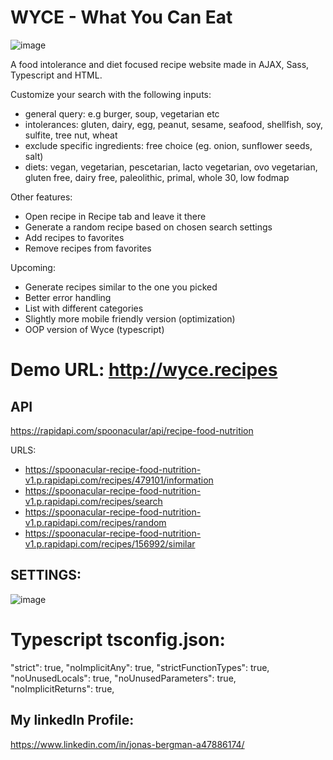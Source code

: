 # WYCE - What You Can Eat

![image](https://wyce.recipes/wyce.png)

A food intolerance and diet focused recipe website made in AJAX, Sass, Typescript and HTML.

Customize your search with the following inputs:

- general query: e.g burger, soup, vegetarian etc
- intolerances: gluten, dairy, egg, peanut, sesame, seafood, shellfish, soy, sulfite, tree nut, wheat
- exclude specific ingredients: free choice (eg. onion, sunflower seeds, salt)
- diets: vegan, vegetarian, pescetarian, lacto vegetarian, ovo vegetarian, gluten free, dairy free, paleolithic, primal, whole 30, low fodmap

Other features:
- Open recipe in Recipe tab and leave it there
- Generate a random recipe based on chosen search settings
- Add recipes to favorites
- Remove recipes from favorites

Upcoming:
- Generate recipes similar to the one you picked
- Better error handling
- List with different categories
- Slightly more mobile friendly version (optimization)
- OOP version of Wyce (typescript)

# Demo URL: http://wyce.recipes

## API

https://rapidapi.com/spoonacular/api/recipe-food-nutrition

URLS:
- https://spoonacular-recipe-food-nutrition-v1.p.rapidapi.com/recipes/479101/information
- https://spoonacular-recipe-food-nutrition-v1.p.rapidapi.com/recipes/search
- https://spoonacular-recipe-food-nutrition-v1.p.rapidapi.com/recipes/random
- https://spoonacular-recipe-food-nutrition-v1.p.rapidapi.com/recipes/156992/similar

## SETTINGS:

![image](https://wyce.recipes/wyce_api.png)

# Typescript tsconfig.json:
"strict": true,
"noImplicitAny": true,
"strictFunctionTypes": true,
"noUnusedLocals": true,
"noUnusedParameters": true,   
"noImplicitReturns": true,

## My linkedIn Profile:
https://www.linkedin.com/in/jonas-bergman-a47886174/
